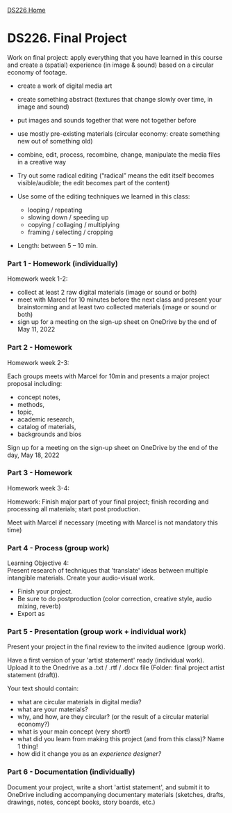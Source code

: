 [DS226 Home](home.md)

# DS226. Final Project


Work on final project: apply everything that you have learned in this course and create a (spatial) experience (in image & sound) based on a circular economy of footage.  

- create a work of digital media art  
- create something abstract (textures that change slowly over time, in image and sound)
- put images and sounds together that were not together before
- use mostly pre-existing materials (circular economy: create something new out of something old)
- combine, edit, process, recombine, change, manipulate the media files in a creative way
- Try out some radical editing (“radical” means the edit itself becomes visible/audible; the edit becomes part of the content)
- Use some of the editing techniques we learned in this class:
  - looping / repeating
  - slowing down / speeding up
  - copying / collaging / multiplying
  - framing / selecting / cropping

   
- Length: between 5 – 10 min.
  

### Part 1 - Homework (individually)

Homework week 1-2:  
- collect at least 2 raw digital materials (image or sound or both)  
- meet with Marcel for 10 minutes before the next class and present your brainstorming and at least two collected materials (image or sound or both)
- sign up for a meeting on the sign-up sheet on OneDrive by the end of May 11, 2022

### Part 2 - Homework

Homework week 2-3:  


Each groups meets with Marcel for 10min and presents a major project proposal including:  
- concept notes,
- methods,
- topic,
- academic research,
- catalog of materials,
- backgrounds and bios  

Sign up for a meeting on the sign-up sheet on OneDrive by the end of the day, May 18, 2022  

### Part 3 - Homework

Homework week 3-4:  

Homework:
Finish major part of your final project; finish recording and processing all materials; start post production.  

Meet with Marcel if necessary (meeting with Marcel is not mandatory this time)

### Part 4 - Process (group work)

Learning Objective 4:  
Present research of techniques that 'translate' ideas between multiple intangible materials.
Create your audio-visual work.

- Finish your project.
- Be sure to do postproduction (color correction, creative style, audio mixing, reverb)
- Export as 

### Part 5 - Presentation (group work + individual work)

Present your project in the final review to the invited audience (group work).  

Have a first version of your 'artist statement' ready (individual work). Upload it to the Onedrive as a .txt / .rtf / .docx file (Folder: final project artist statement (draft)).  

Your text should contain:  

- what are circular materials in digital media?
- what are your materials?
- why, and how, are they circular? (or the result of a circular material economy?)
- what is your main concept (very short!)
- what did you learn from making this project (and from this class)? Name 1 thing!
- how did it change you as an _experience designer?_

### Part 6 - Documentation (individually)

Document your project, write a short 'artist statement', and submit it to OneDrive including accompanying documentary materials (sketches, drafts, drawings, notes, concept books, story boards, etc.)
